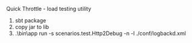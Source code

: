 Quick Throttle - load testing utility

1. sbt package
2. copy jar to lib
3. .\bin\app run -s scenarios.test.Http2Debug -n -l ./conf/logbackd.xml